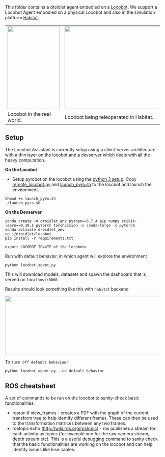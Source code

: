 

This folder contains a droidlet agent embodied on a [Locobot](http://www.locobot.org/). We support a Locobot Agent embodied on a physical Locobot and also in the simulation platform [Habitat](https://aihabitat.org/).

<center>

<table>
  <tr>
    <td><img src="https://locobot-bucket.s3-us-west-2.amazonaws.com/documentation/loco_physical.gif" width=170 height=270></td>
    <td><img src="https://locobot-bucket.s3-us-west-2.amazonaws.com/documentation/habitat_mover.gif" width=400 height=270></td>
  </tr>
   <tr>
     <td>Locobot in the real world.</td>
     <td>Locobot being teleoperated in Habitat.</td>
   </tr>
 </table>
 
 </center>


## Setup
The Locobot Assistant is currently setup using a client-server architecture - with a thin layer on the locobot and a devserver which deals with all the heavy computation. 

**On the Locobot** 

* Setup pyrobot on the locobot using the [python 3 setup](https://github.com/facebookresearch/pyrobot/blob/master/README.md). Copy [remote_locobot.py](./remote_locobot.py) and [launch_pyro.sh](./launch_pyro.sh) to the locobot and launch the environment.

```
chmod +x launch_pyro.sh
./launch_pyro.sh  
```

**On the Devserver** 
    
```
conda create -n droidlet_env python==3.7.4 pip numpy scikit-learn==0.19.1 pytorch torchvision -c conda-forge -c pytorch
conda activate droidlet_env
cd ~/droidlet/locobot
pip install -r requirements.txt

export LOCOBOT_IP=<IP of the locobot>
```

Run with default behavior, in which agent will explore the environment
```
python locobot_agent.py
```
This will download models, datasets and spawn the dashboard that is served on `localhost:8000`.

Results should look something like this with `habitat` backend
<p align="center">
    <img src="https://media.giphy.com/media/XwmXCvoGHBXBqYUdMe/giphy.gif", width="960" height="192">
</p>

To `turn off default behaviour`
```
python locobot_agent.py --no_default_behavior
```

## ROS cheatsheet 

A set of commands to be run on the locobot to sanity-check basic functionalities. 

* rosrun tf view_frames - creates a PDF with the graph of the current transform tree to help identify different frames. These can then be used to the transformation matrices between any two frames.
* rostopic echo <topic name> (http://wiki.ros.org/rostopic) - ros publishes a stream for each activity as topics (for example one for the raw camera stream, depth stream etc). This is a useful debugging command to sanity check that the basic functionalities are working on the locobot and can help identify issues like lose cables. 

